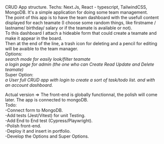 CRUD App structure. Techs: Next.Js, React - typescript, TailwindCSS, MongoDB.
It's a simple application for doing some team management.  
The point of this app is to have the team dashboard with the usefull content displayed for each teamate (I choose some random things, like firstname / lastname/ birthday/ salary or if the teamate is available or not).  
To this dashboard I attach a hideable form that could create a teamate and make it appear in the board.  
Then at the end of the line, a trash icon for deleting and a pencil for editing will be avaible to the team manager.  
Options:  
_search mode for easily look/filter teamate_  
_a login page for admin (the one who can Create Read Update and Delete teamate)_  
Super Option:  
_a User full CRUD app with login to create a sort of task/todo list. and with an account dashboard._  
  
   
Actual version => The front-end is globally functionnal, the polish will come later. The app is connected to mongoDB.  
Todo:  
-Connect form to MongoDB.  
-Add tests (Jest/Vitest) for unit Testing.  
-Add End to End test (Cypress/Playwright).  
-Polish front-end.  
-Deploy it and insert in portfolio.  
-Develop the Options and Super Options.  
